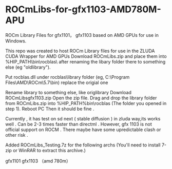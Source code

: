 # ROCmLibs-for-gfx1103-AMD780M-APU

 ROCm Library Files for gfx1101， gfx1103 based  on AMD GPUs for use in Windows. 

This repo was created to host ROCm Library files for use in the ZLUDA CUDA Wrapper for AMD GPUs
Download ROCmLibs.zip and place them into %HIP_PATH\bin\rocblas\ after renaming the libary folder there to something else (eg "oldlibrary").

Put rocblas.dll  under rocblas\library folder (eg, C:\Program Files\AMD\ROCm\5.7\bin) replace the origial one 

Rename library to something else, like origlibrary
Download ROCmLibsgfx1103.zip
Open the zip file.
Drag and drop the library folder from ROCmLibs.zip into %HIP_PATH%bin\rocblas (The folder you opened in step 1).
Reboot PC
Then it should be fine .

Currently , it has test on sd next ( stable diffusion ) in zluda way,its works well . Can be 2-3 times faster than directml .
However, gfx 1103 is not official support on ROCM . There maybe have some upredictable clash or other risk . 


Added ROCmLibs_Testing.7z for the following archs
(You'll need to install 7-zip or WinRAR to extract this archive.)

gfx1101
gfx1103 （amd 780m）
